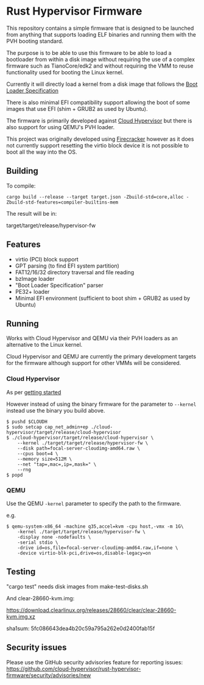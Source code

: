 # Rust Hypervisor Firmware

This repository contains a simple firmware that is designed to be launched from
anything that supports loading ELF binaries and running them with the
PVH booting standard.

The purpose is to be able to use this firmware to be able to load a
bootloader from within a disk image without requiring the use of a complex
firmware such as TianoCore/edk2 and without requiring the VMM to reuse
functionality used for booting the Linux kernel.

Currently it will directly load a kernel from a disk image that follows the
[Boot Loader Specification](https://systemd.io/BOOT_LOADER_SPECIFICATION)

There is also minimal EFI compatibility support allowing the boot of some
images that use EFI (shim + GRUB2 as used by Ubuntu).

The firmware is primarily developed against [Cloud
Hypervisor](https://github.com/cloud-hypervisor/cloud-hypervisor) but there is
also support for using QEMU's PVH loader.

This project was originally developed using
[Firecracker](https://github.com/firecracker-microvm) however as it does not
currently support resetting the virtio block device it is not possible to boot
all the way into the OS.

## Building

To compile:

```
cargo build --release --target target.json -Zbuild-std=core,alloc -Zbuild-std-features=compiler-builtins-mem
```

The result will be in:

target/target/release/hypervisor-fw

## Features

* virtio (PCI) block support
* GPT parsing (to find EFI system partition)
* FAT12/16/32 directory traversal and file reading
* bzImage loader
* "Boot Loader Specification" parser
* PE32+ loader
* Minimal EFI environment (sufficient to boot shim + GRUB2 as used by Ubuntu)

## Running

Works with Cloud Hypervisor and QEMU via their PVH loaders as an alternative to
the Linux kernel.

Cloud Hypervisor and QEMU are currently the primary development targets for the
firmware although support for other VMMs will be considered.

### Cloud Hypervisor

As per [getting
started](https://github.com/cloud-hypervisor/cloud-hypervisor/blob/master/README.md#2-getting-started)

However instead of using the binary firmware for the parameter to `--kernel`
instead use the binary you build above.

```
$ pushd $CLOUDH
$ sudo setcap cap_net_admin+ep ./cloud-hypervisor/target/release/cloud-hypervisor
$ ./cloud-hypervisor/target/release/cloud-hypervisor \
	--kernel ./target/target/release/hypervisor-fw \
	--disk path=focal-server-cloudimg-amd64.raw \
	--cpus boot=4 \
	--memory size=512M \
	--net "tap=,mac=,ip=,mask=" \
	--rng
$ popd
```

### QEMU

Use the QEMU `-kernel` parameter to specify the path to the firmware.

e.g.

```
$ qemu-system-x86_64 -machine q35,accel=kvm -cpu host,-vmx -m 1G\
    -kernel ./target/target/release/hypervisor-fw \
    -display none -nodefaults \
    -serial stdio \
    -drive id=os,file=focal-server-cloudimg-amd64.raw,if=none \
    -device virtio-blk-pci,drive=os,disable-legacy=on
```

## Testing

"cargo test" needs disk images from make-test-disks.sh

And clear-28660-kvm.img:

https://download.clearlinux.org/releases/28660/clear/clear-28660-kvm.img.xz

sha1sum: 5fc086643dea4b20c59a795a262e0d2400fab15f

## Security issues

Please use the GitHub security advisories feature for reporting issues:
https://github.com/cloud-hypervisor/rust-hypervisor-firmware/security/advisories/new
